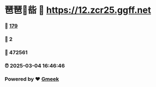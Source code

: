 # 琶琶🔭啙 :link: https://12.zcr25.ggff.net 
### :page_facing_up: [179](https://12.zcr25.ggff.net/tag.html) 
### :speech_balloon: 2 
### :hibiscus: 472561 
### :alarm_clock: 2025-03-04 16:46:46 
### Powered by :heart: [Gmeek](https://github.com/Meekdai/Gmeek)
